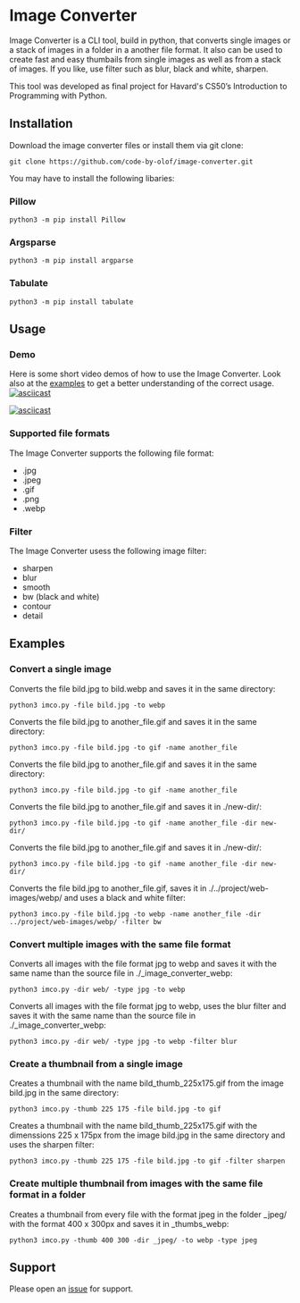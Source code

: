 # Image Converter
Image Converter is a CLI tool, build in python, that converts single images or a stack of images in a folder in a another file format. It also can be used to create fast and easy thumbails from single images as well as from a stack of images. If you like, use filter such as blur, black and white, sharpen.

This tool was developed as final project for Havard's CS50’s Introduction to Programming with Python.

## Installation

Download the image converter files or install them via git clone:

```
git clone https://github.com/code-by-olof/image-converter.git
```

You may have to install the following libaries:

### Pillow
```
python3 -m pip install Pillow
```

### Argsparse
```
python3 -m pip install argparse
```

### Tabulate
```
python3 -m pip install tabulate
```

## Usage

### Demo

Here is some short video demos of how to use the Image Converter. Look also at the [examples](#examples) to get a better understanding of the correct usage.
[![asciicast](https://asciinema.org/a/TSKDycB5RXWPzrfGIv3qNwz4L.svg)](https://asciinema.org/a/TSKDycB5RXWPzrfGIv3qNwz4L)

[![asciicast](https://asciinema.org/a/YwaSV8YlJSSN2FN4W9PMRrhwC.svg)](https://asciinema.org/a/YwaSV8YlJSSN2FN4W9PMRrhwC)

### Supported file formats
The Image Converter supports the following file format:
* .jpg
* .jpeg
* .gif
* .png
* .webp

### Filter
The Image Converter usess the following image filter:
* sharpen
* blur
* smooth
* bw (black and white)
* contour
* detail

## <div name="examples">Examples</div>

### Convert a single image
Converts the file bild.jpg to bild.webp and saves it in the same directory:

```
python3 imco.py -file bild.jpg -to webp
```

Converts the file bild.jpg to another_file.gif and saves it in the same directory:

```
python3 imco.py -file bild.jpg -to gif -name another_file
```

Converts the file bild.jpg to another_file.gif and saves it in the same directory:

```
python3 imco.py -file bild.jpg -to gif -name another_file
```

Converts the file bild.jpg to another_file.gif and saves it in ./new-dir/:

```
python3 imco.py -file bild.jpg -to gif -name another_file -dir new-dir/
```

Converts the file bild.jpg to another_file.gif and saves it in ./new-dir/:

```
python3 imco.py -file bild.jpg -to gif -name another_file -dir new-dir/
```

Converts the file bild.jpg to another_file.gif, saves it in ./../project/web-images/webp/ and uses a black and white filter:

```
python3 imco.py -file bild.jpg -to webp -name another_file -dir ../project/web-images/webp/ -filter bw
```

### Convert multiple images with the same file format

Converts all images with the file format jpg to webp and saves it with the same name than the source file in ./_image_converter_webp:

```
python3 imco.py -dir web/ -type jpg -to webp
```

Converts all images with the file format jpg to webp, uses the blur filter and saves it with the same name than the source file in ./_image_converter_webp:

```
python3 imco.py -dir web/ -type jpg -to webp -filter blur
```

### Create a thumbnail from a single image

Creates a thumbnail with the name bild_thumb_225x175.gif from the image bild.jpg in the same directory:
```
python3 imco.py -thumb 225 175 -file bild.jpg -to gif
```

Creates a thumbnail with the name bild_thumb_225x175.gif with the dimenssions 225 x 175px from the image bild.jpg in the same directory and uses the sharpen filter:
```
python3 imco.py -thumb 225 175 -file bild.jpg -to gif -filter sharpen
```

### Create multiple thumbnail from images with the same file format in a folder

Creates a thumbnail from every file with the format jpeg in the folder _jpeg/ with the format 400 x 300px and saves it in _thumbs_webp:

```
python3 imco.py -thumb 400 300 -dir _jpeg/ -to webp -type jpeg
```


## Support

Please open an [issue](https://github.com/code-by-olof/image-converter/issues/new) for support.
